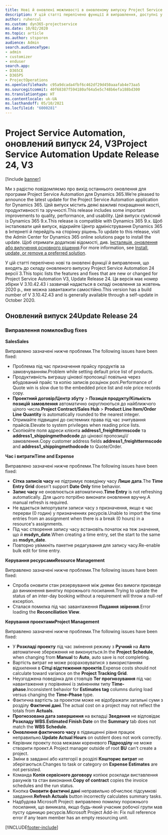 ```yaml
---
title: Нові й оновлені можливості в оновленому випуску Project Service Automation 24 версії 3
description: У цій статті перелічено функції й виправлення, доступні у випуску Project Service Automation 24, V3.
author: ruhercul
ms.custom: dyn365-projectservice
ms.date: 10/02/2020
ms.topic: article
ms.author: stsporen
audience: Admin
search.audienceType:
- admin
- customizer
- enduser
search.app:
- D365CE
- D365PS
- ProjectOperations
ms.openlocfilehash: c95a9dcada4fbf6c462df29d450aaafab4e73aa5
ms.sourcegitcommit: 40f68387f594180af64a5e5c748b6efa188bd300
ms.translationtype: HT
ms.contentlocale: uk-UA
ms.lasthandoff: 05/10/2021
ms.locfileid: "6000281"
---
```

# <a name="project-service-automation-update-release-24-v3"></a><span data-ttu-id="cf889-103">Project Service Automation, оновлений випуск 24, V3</span><span class="sxs-lookup"><span data-stu-id="cf889-103">Project Service Automation Update Release 24, V3</span></span>

[!include [banner](../includes/psa-now-project-operations.md)]

<span data-ttu-id="cf889-104">Ми з радістю повідомляємо про вихід останнього оновлення для програми Project Service Automation для Dynamics 365.</span><span class="sxs-lookup"><span data-stu-id="cf889-104">We’re pleased to announce the latest update for the Project Service Automation application for Dynamics 365.</span></span> <span data-ttu-id="cf889-105">Цей випуск містить деякі важливі покращення якості, продуктивності та зручності.</span><span class="sxs-lookup"><span data-stu-id="cf889-105">This release includes some important improvements to quality, performance, and usability.</span></span> <span data-ttu-id="cf889-106">Цей випуск сумісний із Dynamics 365 9.x.</span><span class="sxs-lookup"><span data-stu-id="cf889-106">This release is compatible with Dynamics 365 9.x.</span></span> <span data-ttu-id="cf889-107">Щоб інсталювати цей випуск, відкрийте Центр адміністрування Dynamics 365 в Інтернеті й перейдіть на сторінку рішень.</span><span class="sxs-lookup"><span data-stu-id="cf889-107">To update to this release, visit the Admin Center for Dynamics 365 online solutions page to install the update.</span></span> <span data-ttu-id="cf889-108">Щоб отримати додаткові відомості, див. [Інсталяція, оновлення або вилучення основного рішення](/power-platform/admin/install-remove-preferred-solution).</span><span class="sxs-lookup"><span data-stu-id="cf889-108">For more information, see [Install, update, or remove a preferred solution](/power-platform/admin/install-remove-preferred-solution).</span></span>

<span data-ttu-id="cf889-109">У цій статті перелічено нові та оновлені функції й виправлення, що входять до складу оновленого випуску Project Service Automation 24 версії 3.</span><span class="sxs-lookup"><span data-stu-id="cf889-109">This topic lists the features and fixes that are new or changed for Project Service Automation V3, Update Release 24.</span></span> <span data-ttu-id="cf889-110">Ця версія має номер збірки V 3.10.42.43 і зазвичай надається в складі оновлення за жовтень 2020 р., яке можна завантажити самостійно.</span><span class="sxs-lookup"><span data-stu-id="cf889-110">This version has a build number of V 3.10.42.43 and is generally available through a self-update in October 2020.</span></span>

## <a name="update-release-24"></a><span data-ttu-id="cf889-111">Оновлений випуск 24</span><span class="sxs-lookup"><span data-stu-id="cf889-111">Update Release 24</span></span>

### <a name="bug-fixes"></a><span data-ttu-id="cf889-112">Виправлення помилок</span><span class="sxs-lookup"><span data-stu-id="cf889-112">Bug fixes</span></span>

<span data-ttu-id="cf889-113">**Sales**</span><span class="sxs-lookup"><span data-stu-id="cf889-113">**Sales**</span></span>

<span data-ttu-id="cf889-114">Виправлено зазначені нижче проблеми.</span><span class="sxs-lookup"><span data-stu-id="cf889-114">The following issues have been fixed:</span></span>

- <span data-ttu-id="cf889-115">Проблема під час призначення прайсу продуктів за замовчуванням.</span><span class="sxs-lookup"><span data-stu-id="cf889-115">Problem while setting default price list of products.</span></span>
- <span data-ttu-id="cf889-116">Продуктивність виграшу цінової пропозиції повільна через вбудований прайс та копію записів розцінок ролі.</span><span class="sxs-lookup"><span data-stu-id="cf889-116">Performance of Quote win is slow due to the embedded price list and role price records copy.</span></span>
- <span data-ttu-id="cf889-117">**Проектний договір/Центр збуту** > **Позиція продукту/Кількість позицій замовлення** автоматично округлюються до найближчого цілого числа.</span><span class="sxs-lookup"><span data-stu-id="cf889-117">**Project Contract/Sales Hub** > **Product Line Item/Order Line Quantity** is automatically rounded to the nearest integer.</span></span>
- <span data-ttu-id="cf889-118">Отримайте підвищені до системних права під час зчитування прайсів.</span><span class="sxs-lookup"><span data-stu-id="cf889-118">Elevate to system privileges when reading price lists.</span></span>
- <span data-ttu-id="cf889-119">Скопіюйте поля адреси клієнта **address1_freighttermscode** та **address1_shippingmethodcode** до цінової пропозиції/замовлення.</span><span class="sxs-lookup"><span data-stu-id="cf889-119">Copy customer address fields **address1_freighttermscode** and **address1_shippingmethodcode** to Quote/Order.</span></span> 


<span data-ttu-id="cf889-120">**Час і витрати**</span><span class="sxs-lookup"><span data-stu-id="cf889-120">**Time and Expense**</span></span>

<span data-ttu-id="cf889-121">Виправлено зазначені нижче проблеми.</span><span class="sxs-lookup"><span data-stu-id="cf889-121">The following issues have been fixed:</span></span>

- <span data-ttu-id="cf889-122">**Сітка записів часу** не підтримує поведінку часу **Лише дата**.</span><span class="sxs-lookup"><span data-stu-id="cf889-122">The **Time Entry Grid** doesn't support **Date Only** time behavior.</span></span>
- <span data-ttu-id="cf889-123">**Запис часу** не оновлюється автоматично.</span><span class="sxs-lookup"><span data-stu-id="cf889-123">**Time Entry** is not refreshing automatically.</span></span> <span data-ttu-id="cf889-124">Для цього потрібно виконати оновлення вручну.</span><span class="sxs-lookup"><span data-stu-id="cf889-124">A manual refresh is required.</span></span>
- <span data-ttu-id="cf889-125">Не вдається імпортувати записи часу з призначення, якщо є час перерви (0 годин) у призначеннях ресурсів.</span><span class="sxs-lookup"><span data-stu-id="cf889-125">Unable to import the time entries from an assignment when there is a break (0 hours) in a resource's assignments.</span></span>
- <span data-ttu-id="cf889-126">Під час створення запису часу встановіть початок на теж значення, що й **msdyn_date**.</span><span class="sxs-lookup"><span data-stu-id="cf889-126">When creating a time entry, set the start to the same as **msdyn_date**.</span></span>
- <span data-ttu-id="cf889-127">Повторно увімкніть пакетне редагування для запису часу.</span><span class="sxs-lookup"><span data-stu-id="cf889-127">Re-enable bulk edit for time entry.</span></span>

<span data-ttu-id="cf889-128">**Керування ресурсами**</span><span class="sxs-lookup"><span data-stu-id="cf889-128">**Resource Management**</span></span>

<span data-ttu-id="cf889-129">Виправлено зазначені нижче проблеми.</span><span class="sxs-lookup"><span data-stu-id="cf889-129">The following issues have been fixed:</span></span>

- <span data-ttu-id="cf889-130">Спроба оновити стан резервування між днями без вимоги призведе до виникнення винятку порожнього посилання.</span><span class="sxs-lookup"><span data-stu-id="cf889-130">Trying to update the status of an inter-day booking without a requirement will throw a null-ref exception.</span></span>
- <span data-ttu-id="cf889-131">Сталася помилка під час завантаження **Подання звірення**.</span><span class="sxs-lookup"><span data-stu-id="cf889-131">Error loading the **Reconciliation View**.</span></span>


<span data-ttu-id="cf889-132">**Керування проектами**</span><span class="sxs-lookup"><span data-stu-id="cf889-132">**Project Management**</span></span>

<span data-ttu-id="cf889-133">Виправлено зазначені нижче проблеми.</span><span class="sxs-lookup"><span data-stu-id="cf889-133">The following issues have been fixed:</span></span>

- <span data-ttu-id="cf889-134">У **Розкладі проекту** під час змінення режиму з **Ручний** на **Авто** автоматичне збереження не виконується.</span><span class="sxs-lookup"><span data-stu-id="cf889-134">In the **Project Schedule**, when changing from **Manual** to **Auto**, auto save is not completing.</span></span>
- <span data-ttu-id="cf889-135">Вартість витрат не може розраховуватися з використанням відхилення в **Сітці відстеження проектів**.</span><span class="sxs-lookup"><span data-stu-id="cf889-135">Expense costs should not calculate toward variance on the **Project Tracking Grid**.</span></span>
- <span data-ttu-id="cf889-136">Неузгоджена поведінка для стовпців **Тег прогнозування** під час навантаження у порівнянні із зміненням типу **Time-phase**.</span><span class="sxs-lookup"><span data-stu-id="cf889-136">Inconsistent behavior for **Estimates tag** columns during load versus changing the **Time-Phase** type.</span></span>
- <span data-ttu-id="cf889-137">Фактична вартість за проектом може не відображати загальні суми з розділу **Фактичні дані**.</span><span class="sxs-lookup"><span data-stu-id="cf889-137">The actual cost on a project may not reflect the totals from **Actuals**.</span></span>
- <span data-ttu-id="cf889-138">**Прогнозована дата завершення** на вкладці **Зведення** не відповідає **Розкладу WBS**.</span><span class="sxs-lookup"><span data-stu-id="cf889-138">**Estimated Finish Date** on the **Summary** tab does not match the **WBS Schedule**.</span></span>
- <span data-ttu-id="cf889-139">**Оновлення фактичного часу** в підвищенні рівня працює неправильно.</span><span class="sxs-lookup"><span data-stu-id="cf889-139">**Update Actual Hours** on outdent does not work correctly.</span></span>
- <span data-ttu-id="cf889-140">Керівник проекту поза межами кореневого **Підрозділу** не може створити проект.</span><span class="sxs-lookup"><span data-stu-id="cf889-140">A Project manager outside of root **BU** can't create a project.</span></span>
- <span data-ttu-id="cf889-141">Зміни в завданні або категорії в розділі **Кошторис витрат** не зберігаються.</span><span class="sxs-lookup"><span data-stu-id="cf889-141">Changes to task or category on **Expense Estimates** are not persisted.</span></span>
- <span data-ttu-id="cf889-142">Команда **Копія сервісного договору** копіює розклади виставлення рахунків та стан виконання.</span><span class="sxs-lookup"><span data-stu-id="cf889-142">**Copy of contract** copies the invoice schedules and the run status.</span></span>
- <span data-ttu-id="cf889-143">Кнопка **Оновити фактичні дані** неправильно обчислює підсумкові завдання.</span><span class="sxs-lookup"><span data-stu-id="cf889-143">**Refresh Actuals** button incorrectly calculates summary tasks.</span></span>
- <span data-ttu-id="cf889-144">Надбудова Microsoft Project: виправлено помилку порожнього посилання, що виникала, якщо будь-який учасник робочої групи мав пусту одиницю ресурсів.</span><span class="sxs-lookup"><span data-stu-id="cf889-144">Microsoft Project Add-in: Fix null reference error if any team member has an empty resourcing unit.</span></span>



[!INCLUDE[footer-include](../includes/footer-banner.md)]